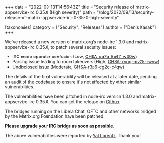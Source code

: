 +++
date = "2022-09-13T14:56:43Z"
title = "Security release of matrix-appservice-irc 0.35.0 (High severity)"
path = "/blog/2022/09/13/security-release-of-matrix-appservice-irc-0-35-0-high-severity"

[taxonomies]
category = ["Security", "Releases"]
author = ["Denis Kasak"]
+++

We've released a new version of matrix.org's node-irc 1.3.0 and
matrix-appservice-irc 0.35.0, to patch several security issues:

- IRC mode operator confusion (Low, [GHSA-cq7q-5c67-w39w](https://github.com/matrix-org/matrix-appservice-irc/security/advisories/GHSA-cq7q-5c67-w39w))
- Parsing issue leading to room takeovers (High, [GHSA-xvqg-mv25-rwvw](https://github.com/matrix-org/matrix-appservice-irc/security/advisories/GHSA-xvqg-mv25-rwvw))
- Undisclosed issue (Moderate, [GHSA-r3p6-cg2c-c4qw](https://github.com/matrix-org/matrix-appservice-irc/security/advisories/GHSA-r3p6-cg2c-c4qw))

The details of the final vulnerability will be released at a later date,
pending an audit of the codebase to ensure it's not affected by other similar
vulnerabilities.

The vulnerabilities have been patched in node-irc version 1.3.0 and
matrix-appservice-irc 0.35.0. You can get the release on
[Github](https://github.com/matrix-org/matrix-appservice-irc/releases).

The bridges running on the Libera Chat, OFTC and other networks bridged by the
Matrix.org Foundation have been patched.

**Please upgrade your IRC bridge as soon as possible.**

The above vulnerabilities were reported by [Val
Lorentz](https://valentin-lorentz.fr/). Thank you!
